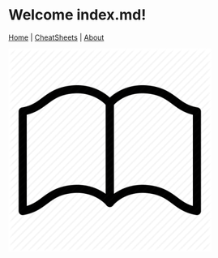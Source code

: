 # Welcome index.md!
[Home](index.md) | [CheatSheets](cheatsheets.md) | [About](about.md)

![Site Logo](/docs/assets/book.png)
